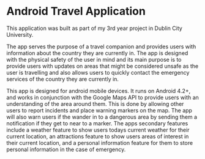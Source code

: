 # Android Travel Application 

This application was built as part of my 3rd year project in Dublin City University.

The app serves the purpose of a travel companion and provides users with information about the country they are currently in. 
The app is designed with the physical safety of the user in mind and its main purpose is to provide users with updates on 
areas that might be considered unsafe as the user is travelling and also allows users to quickly contact the emergency 
services of the country they are currently in.

This app is designed for android mobile devices. It runs on Android 4.2+, and works in conjunction with the Google Maps API 
to provide users with an understanding of the area around them. This is done by allowing other users to report incidents 
and place warning markers on the map. The app will also warn users if the wander in to a dangerous area by sending them 
a notification if they get to near to a marker. The apps secondary features include a weather feature to show users todays 
current weather for their current location, an attractions feature to show users areas of interest in their current location, 
and a personal information feature for them to store personal information in the case of emergency.

